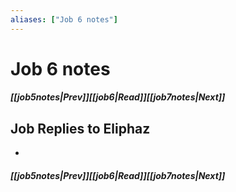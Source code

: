 ```yaml
---
aliases: ["Job 6 notes"]
---
```

# Job 6 notes
##### <span class=arrow-left></span>[[job5notes|Prev]]<span class=navigation-separator></span>[[job6|Read]]<span class=navigation-separator></span>[[job7notes|Next]]<span class=arrow-right></span>
## Job Replies to Eliphaz
- 
##### <span class=arrow-left></span>[[job5notes|Prev]]<span class=navigation-separator></span>[[job6|Read]]<span class=navigation-separator></span>[[job7notes|Next]]<span class=arrow-right></span>